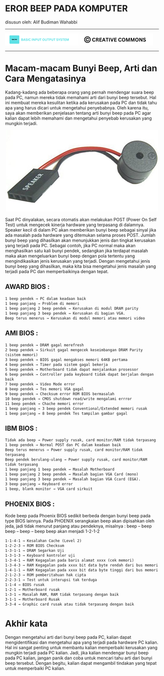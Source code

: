 # EROR BEEP PADA KOMPUTER

disusun oleh: Alif Budiman Wahabbi

---
[![bios](assets/bios_log.png "rufus")](https://en.wikipedia.org/wiki/BIOS)
[![LICENSE](assets/cc_log.png "LICENSE")](assets/LICENSE)

---

# Macam-macam Bunyi Beep, Arti dan Cara Mengatasinya

Kadang-kadang ada beberapa orang yang pernah mendengar suara beep pada PC, namun mereka tidak memahami arti dari bunyi beep tersebut. Hal ini membuat mereka kesulitan ketika ada kerusakan pada PC dan tidak tahu apa yang harus dicari untuk mengetahui penyebabnya. Oleh karena itu, saya akan memberikan penjelasan tentang arti bunyi beep pada PC agar kalian dapat lebih memahami dan mengetahui penyebab kerusakan yang mungkin terjadi.

<div style="text-align:center">
  <img src="assets/31dXtOoEJnL.jpg" alt="Speaker">
</div>

Saat PC dinyalakan, secara otomatis akan melakukan POST (Power On Self Test) untuk mengecek kinerja hardware yang terpasang di dalamnya. Speaker kecil di dalam PC akan memberikan bunyi beep sebagai sinyal jika ada masalah pada hardware yang ditemukan selama proses POST. Jumlah bunyi beep yang dihasilkan akan menunjukkan jenis dan tingkat kerusakan yang terjadi pada PC. Sebagai contoh, jika PC normal maka akan menghasilkan satu kali bunyi pendek, sedangkan jika terdapat masalah maka akan mengeluarkan bunyi beep dengan pola tertentu yang mengindikasikan jenis kerusakan yang terjadi. Dengan mengetahui jenis bunyi beep yang dihasilkan, maka kita bisa mengetahui jenis masalah yang terjadi pada PC dan memperbaikinya dengan tepat.

## AWARD BIOS :

    1 beep pendek → PC dalam keadaan baik
    1 beep panjang → Problem di memori
    1 beep panjang 2 beep pendek → Kerusakan di modul DRAM parity
    1 beep panjang 3 beep pendek → Kerusakan di bagian VGA.
    Beep terus menerus → Kerusakan di modul memori atau memori video

## AMI BIOS :

    1 beep pendek → DRAM gagal merefresh
    2 beep pendek → Sirkuit gagal mengecek keseimbangan DRAM Parity (sistem memori)
    3 beep pendek → BIOS gagal mengakses memori 64KB pertama
    4 beep pendek → Timer pada sistem gagal bekerja
    5 beep pendek → Motherboard tidak dapat menjalankan prosessor
    6 beep pendek → Controller pada keyboard tidak dapat berjalan dengan baik
    7 beep pendek → Video Mode error
    8 beep pendek → Tes memori VGA gagal
    9 beep pendek → Checksum error ROM BIOS bermasalah
    10 beep pendek → CMOS shutdown read/write mengalami errror
    11 beep pendek → Chache memori error
    1 beep panjang → 3 beep pendek Conventional/Extended memori rusak
    1 beep panjang → 8 beep pendek Tes tampilan gambar gagal

## IBM BIOS :

    Tidak ada beep → Power supply rusak, card monitor/RAM tidak terpasang
    1 beep pendek → Normal POST dan PC dalam keadaan baik
    Beep terus menerus → Power supply rusak, card monitor/RAM tidak terpasang
    Beep pendek berulang-ulang → Power supply rusak, card monitor/RAM tidak terpasang
    1 beep panjang 1 beep pendek → Masalah Motherboard
    1 beep panjang 2 beep pendek → Masalah bagian VGA Card (mono)
    1 beep panjang 3 beep pendek → Masalah bagian VGA Ccard (EGA).
    3 beep panjang → Keyboard error
    1 beep, blank monitor → VGA card sirkuit

## PHOENIX BIOS :

Kode beep pada Phoenix BIOS sedikit berbeda dengan bunyi beep pada type BIOS lainnya. Pada PHOENIX serangkaian beep akan dipisahkan oleh jeda, jadi tidak menurut panjang atau pendeknya, misalnya : beep – beep beep – beep – beep beep akan menjadi 1-2-1-2

    1-1-4-1 → Kesalahan Cache (Level 2)
    1-2-2-3 → ROM BIOS Checksum
    1-3-1-1 → DRAM Segarkan Uji
    1-3-1-3 → Keyboard kontroler uji
    1-3-4-1 → RAM Kegagalan pada baris alamat xxxx (cek memori)
    1-3-4-3 → RAM Kegagalan pada xxxx bit data byte rendah dari bus memori
    1-4-1-1 → RAM Kegagalan pada xxxx bit data byte tinggi dari bus memori
    2-1-2-3 → ROM pemberitahuan hak cipta
    2-2-3-1 → Test untuk interupsi tak terduga
    1-1-4 → BIOS rusak
    1-2-1 → Motherboard rusak
    1-3-1 → Masalah RAM, RAM tidak terpasang dengan baik
    3-1-1 → Motherboard Rusak
    3-3-4 → Graphic card rusak atau tidak terpasang dengan baik

# Akhir kata
Dengan mengetahui arti dari bunyi beep pada PC, kalian dapat mengidentifikasi dan mengetahui apa yang terjadi pada hardware PC kalian. Hal ini sangat penting untuk membantu kalian memperbaiki kerusakan yang mungkin terjadi pada PC kalian. Jadi, jika kalian mendengar bunyi beep pada PC kalian, jangan panik dan coba untuk mencari tahu arti dari bunyi beep tersebut. Dengan begitu, kalian dapat mengambil tindakan yang tepat untuk memperbaiki PC kalian.
